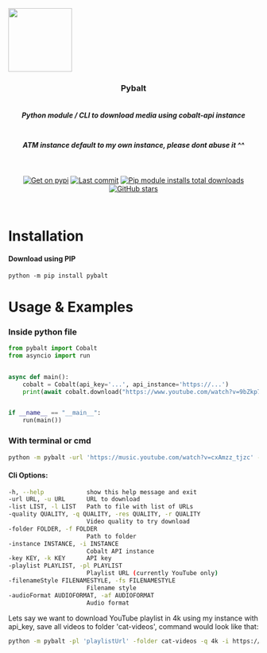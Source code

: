 <div align="center" style="display: flex; flex-flow: column wrap;">
  <img src='https://i.imgur.com/IJQgkSJ.png' style='width: 128px'></img>
  <h3>Pybalt</h3>
  <h5>Python module / CLI to download media using cobalt-api instance</h5>
  <h5>ATM instance default to my own instance, please dont abuse it ^^</h5>

  <br>
  
  [![Get on pypi](https://img.shields.io/pypi/v/pybalt.svg)](https://pypi.org/project/pybalt/)
  [![Last commit](https://img.shields.io/github/last-commit/nichind/pybalt.svg)](https://github.com/nichind/pybalt)
  [![Pip module installs total downloads](https://img.shields.io/pypi/dm/pybalt.svg)](https://pypi.org/project/pybalt/)
  [![GitHub stars](https://img.shields.io/github/stars/nichind/pybalt.svg)](https://github.com/nichind/pybalt)
  
  </div>
  
</div>
<br>
<h1>Installation</h1>
<h4>Download using PIP</h4>

```
python -m pip install pybalt
```

<h1>Usage & Examples</h1>
<h3>Inside python file</h3>

```python
from pybalt import Cobalt
from asyncio import run


async def main():
    cobalt = Cobalt(api_key='...', api_instance='https://...')
    print(await cobalt.download("https://www.youtube.com/watch?v=9bZkp7q19f0", quality="1080", path_folder='cute-videos'))


if __name__ == "__main__":
    run(main())
```
<h3>With terminal or cmd</h3>

```bash
python -m pybalt -url 'https://music.youtube.com/watch?v=cxAmzz_tjzc' -folder music -fs pretty
```
<h4>Cli Options:</h4>

```bash
-h, --help            show this help message and exit
-url URL, -u URL      URL to download
-list LIST, -l LIST   Path to file with list of URLs
-quality QUALITY, -q QUALITY, -res QUALITY, -r QUALITY
                      Video quality to try download
-folder FOLDER, -f FOLDER
                      Path to folder
-instance INSTANCE, -i INSTANCE
                      Cobalt API instance
-key KEY, -k KEY      API key
-playlist PLAYLIST, -pl PLAYLIST
                      Playlist URL (currently YouTube only)
-filenameStyle FILENAMESTYLE, -fs FILENAMESTYLE
                      Filename style
-audioFormat AUDIOFORMAT, -af AUDIOFORMAT
                      Audio format
```

Lets say we want to download YouTube playlist in 4k using my instance with api_key, save all videos to folder 'cat-videos', command would look like that:

```bash
python -m pybalt -pl 'playlistUrl' -folder cat-videos -q 4k -i https://dwnld.nichind.dev -k API_KEY
```
